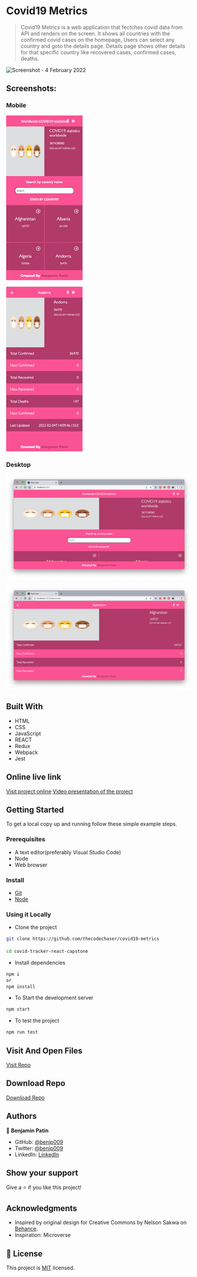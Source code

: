 
# Covid19 Metrics

> Covid19 Metrics is a web application that fectches covid data from API and renders on the screen. It shows all countries with the confirmed covid cases on the homepage, Users can select any country and goto the details page. Details page shows other details for that specific country like recovered cases, confirmed cases, deaths.

![Screenshot - 4 February 2022](https://user-images.githubusercontent.com/31847346/152550745-e2f215a4-9422-4e46-96c7-59764f51a927.gif)


## Screenshots:

### Mobile

![screenshot](./src/assets/Screenshot1.png)

![screenshot](./src/assets/Screenshot2.png)

### Desktop

![screenshot](./src/assets/Screenshot3.png)

![screenshot](./src/assets/Screenshot4.png)

## Built With

- HTML
- CSS
- JavaScript
- REACT
- Redux
- Webpack
- Jest

## Online live link

[Visit project online](https://brave-keller-27adb6.netlify.app/)
[Video presentation of the project](https://www.loom.com/share/9bd7dc065ee8469e9f89044dfa0007d1)

## Getting Started

To get a local copy up and running follow these simple example steps.

### Prerequisites
- A text editor(preferably Visual Studio Code)
- Node
- Web browser

### Install
- [Git](https://git-scm.com/downloads)
- [Node](https://nodejs.org/en/download/)

### Using it Locally

- Clone the project

```bash
git clone https://github.com/thecodechaser/covid19-metrics

cd covid-tracker-react-capstone
```

- Install dependencies

```bash
npm i
or
npm install
```
- To Start the development server
```bash
npm start
```

- To test the project
```bash
npm run test
```


## Visit And Open Files

[Visit Repo](https://github.com/benjp009/covid-tracker-react-capstone)

## Download Repo

[Download Repo](https://github.com/benjp009/covid-tracker-react-capstone/archive/refs/heads/main.zip)

## Authors

👤 **Benjamin Patin**

- GitHub: [@benjp009](https://github.com/benjp009)
- Twitter: [@benjp009](https://twitter.com/benjp009)
- LinkedIn: [LinkedIn](https://linkedin.com/in/benjamin_patin)

## Show your support

Give a ⭐️ if you like this project!

## Acknowledgments

- Inspired by original design for Creative Commons by Nelson Sakwa on [Behance](https://www.behance.net/sakwadesignstudio).
- Inspiration: Microverse

## 📝 License

This project is [MIT](./MIT.md) licensed.
